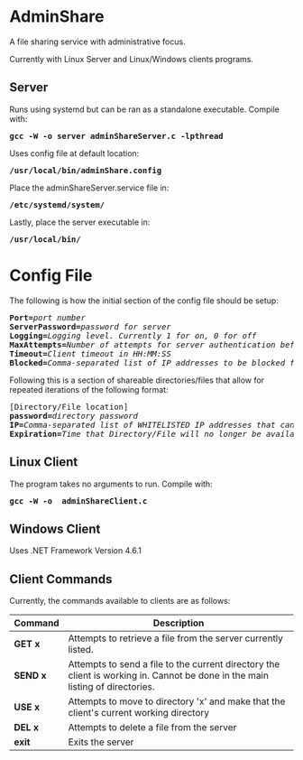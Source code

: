 # AdminShare

A file sharing service with administrative focus.

Currently with Linux Server and Linux/Windows clients programs.

## Server
Runs using systemd but can be ran as a standalone executable.
Compile with:
<pre>
<b>gcc -W -o server adminShareServer.c -lpthread</b></pre>


Uses config file at default location:
<pre>
<b>/usr/local/bin/adminShare.config</b></pre>


Place the adminShareServer.service file in:
<pre>
<b>/etc/systemd/system/</b></pre>


Lastly, place the server executable in:
<pre>
<b>/usr/local/bin/</b></pre>


# Config File
The following is how the initial section of the config file should be setup:
<pre>
<b>Port=</b><i>port number</i>
<b>ServerPassword=</b><i>password for server</i>
<b>Logging=</b><i>Logging level. Currently 1 for on, 0 for off</i>
<b>MaxAttempts=</b><i>Number of attempts for server authentication before ban</i>
<b>Timeout=</b><i>Client timeout in HH:MM:SS</i>
<b>Blocked=</b><i>Comma-separated list of IP addresses to be blocked from the server</i></pre>

Following this is a section of shareable directories/files that allow for repeated iterations of the following format:
<pre>
[Directory/File location]
<b>password=</b><i>directory password</i>
<b>IP=</b><i>Comma-separated list of WHITELISTED IP addresses that can access this item with R/W/D access level as first character. Ex.D192.168.0.1</i>
<b>Expiration=</b><i>Time that Directory/File will no longer be available in: YYYY:MM:DD HH:MM</i></pre>


## Linux Client

The program takes no arguments to run.
Compile with:
<pre>
<b>gcc -W -o <name> adminShareClient.c</b></pre>


## Windows Client

Uses .NET Framework Version 4.6.1

## Client Commands

Currently, the commands available to clients are as follows:

Command | Description
------- | ------------
**GET x** | Attempts to retrieve a file from the server currently listed.
**SEND x** | Attempts to send a file to the current directory the client is working in. Cannot be done in the main listing of directories.
**USE x** | Attempts to move to directory 'x' and make that the client's current working directory
**DEL x** | Attempts to delete a file from the server
**exit** | Exits the server
